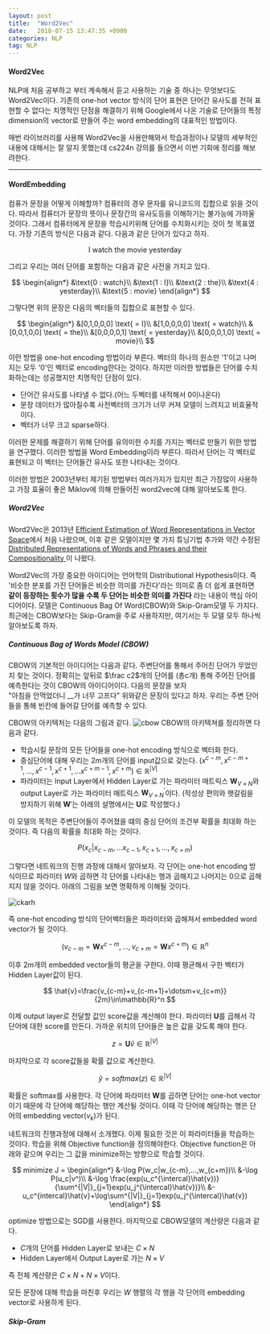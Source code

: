 ```yaml
---
layout: post
title:  "Word2Vec"
date:   2018-07-15 13:47:35 +0900
categories: NLP
tag: NLP
---
```


#### Word2Vec

 NLP에 처음 공부하고 부터 계속해서 듣고 사용하는 기술 중 하나는 무엇보다도 Word2Vec이다. 기존의 one-hot vector 방식의 단어 표현은 단어간 유사도를 전혀 표현할 수 없다는 치명적인 단점을 해결하기 위해 Google에서 나온 기술로 단어들의 특정 dimension의 vector로 만들어 주는 word embedding의 대표적인 방법이다.

 매번 라이브러리를 사용해 Word2Vec을 사용만해와서 학습과정이나 모델의 세부적인 내용에 대해서는 잘 알지 못했는데 cs224n 강의를 들으면서 이번 기회에 정리를 해보려한다.

 ---

#### WordEmbedding

컴퓨가 문장을 어떻게 이해할까? 컴퓨터의 경우 문자를 유니코드의 집합으로 읽을 것이다. 따라서 컴퓨터가 문장의 뜻이나 문장간의 유사도등을 이해하기는 불가능에 가까울 것이다. 그래서 컴퓨터에게 문장을 학습시키위해 단어를 수치화시키는 것이 첫 목표였다.
가장 기존의 방식은 다음과 같다. 다음과 같은 단어가 있다고 하자.

$$
\text{I watch the movie yesterday}
$$

그리고 우리는 여러 단어를 포함하는 다음과 같은 사전을 가지고 있다.

$$
\begin{align*}
&\text{0 : watch}\\
&\text{1 : I}\\
&\text{2 : the}\\
&\text{4 : yesterday}\\
&\text{5 : movie}
\end{align*}
$$

그렇다면 위의 문장은 다음의 벡터들의 집합으로 표현할 수 있다.

$$
\begin{align*}
&[0,1,0,0,0] \text{ = I}\\
&[1,0,0,0,0] \text{ = watch}\\
&[0,0,1,0,0] \text{ = the}\\
&[0,0,0,0,1] \text{ = yesterday}\\
&[0,0,0,1,0] \text{ = movie}\\
$$

이런 방법을 one-hot encoding 방법이라 부른다. 벡터의 하나의 원소만 '1'이고 나머지는 모두 '0'인 벡터로 encoding한다는 것이다. 하지만 이러한 방법들은 단어를 수치화하는데는 성공했지만 치명적인 단점이 있다.

* 단어간 유사도를 나타낼 수 없다.(어느 두벡터를 내적해서 0이나온다)
* 문장 데이터가 많아질수록 사전벡터의 크기가 너무 커져 모델이 느려지고 비효율적이다.
* 벡터가 너무 크고 sparse하다.

이러한 문제를 해결하기 위해 단어를 유의미한 수치를 가지는 벡터로 만들기 위한 방법을 연구했다. 이러한 방법을 Word Embedding이라 부른다. 따라서 단어는 각 벡터로 표현되고 이 벡터는 단어들간 유사도 또한 나타내는 것이다.

이러한 방법은 2003년부터 제기된 방법부터 여러가지가 있지만 최근 가장많이 사용하고 가장 효율이 좋은 Miklov에 의해 만들어진 word2vec에 대해 알아보도록 한다.

##### Word2Vec

Word2Vec은 2013년 [Efficient Estimation of Word Representations in
Vector Space](https://arxiv.org/pdf/1301.3781.pdf)에서 처음 나왔으며, 이후 같은 모델이지만 몇 가지 튜닝기법 추가와 약간 수정된 [Distributed Representations of Words and Phrases
and their Compositionality
](http://papers.nips.cc/paper/5021-distributed-representations-of-words-and-phrases-and-their-compositionality.pdf)이 나왔다.

Word2Vec의 가장 중요한 아이디어는 언어학의 Distributional Hypothesis이다. 즉 '비슷한 분포를 가진 단어들은 비슷한 의미를 가진다'라는 의미로 좀 더 쉽게 표현하면 **같이 등장하는 횟수가 많을 수록 두 단어는 비슷한 의미를 가진다** 라는 내용이 핵심 아이디어이다.
모델은 Continuous Bag Of Word(CBOW)와 Skip-Gram모델 두 가지다. 최근에는 CBOW보다는 Skip-Gram을 주로 사용하지만, 여기서는 두 모델 모두 하나씩 알아보도록 하자.

##### Continuous Bag of Words Model (CBOW)

CBOW의 기본적인 아이디어는 다음과 같다.
주변단어를 통해서 주어진 단어가 무었인지 찾는 것이다. 정확히는 앞뒤로 $\frac c2$개의 단어를 (총c개) 통해 주어진 단어를 예측한다는 것이 CBOW의 아이디어이다.
다음의 문장을 보자  
"아침을 안먹었더니 \_\_가 너무 고프다"
위와같은 문장이 있다고 하자. 우리는 주변 단어들을 통해 빈칸에 들어갈 단어를 예측할 수 있다.

CBOW의 아키텍처는 다음의 그림과 같다.
![cbow](https://shuuki4.files.wordpress.com/2016/01/cbow.png?w=520&h=600)
CBOW의 아키텍쳐를 정리하면 다음과 같다.

* 학습시킬 문장의 모든 단어들을 one-hot encoding 방식으로 벡터화 한다.
* 중심단어에 대해 우리는 $2m$개의 단어를 input값으로 갖는다.
$(x^{c-m},x^{c-m+1},...,x^{c-1},x^{c+1},...x^{c+m-1},x^{c+m})\in\mathbb{R}^{|V|}$
* 파라미터는 Input Layer에서 Hidden Layer로 가는 파라미터 매트릭스 $\mathbf{W}_{V\times N}$와 output Layer로 가는 파라미터 매트릭스 $\mathbf{W}^{\prime}_{V\times N}$이다. (작성상 편의와 햇갈림을 방지하기 위해 $\mathbf{W}'$는 아래의 설명에서는 $\mathbf{U}$로 작성했다.)

이 모델의 목적은 주변단어들이 주어졌을 떄의 중심 단어의 조건부 확률을 최대화 하는 것이다. 즉 다음의 확률을 최대화 하는 것이다.

$$
P(x_c|x_{c-m},...x_{c-1},x_{c+1},...,x_{c+m})
$$

그렇다면 네트워크의 진행 과정에 대해서 알아보자.
각 단어는 one-hot encoding 방식이므로 파라미터 $W$와 곱하면 각 단어를 나타내는 행과 곱해지고 나머지는 0으로 곱해지지 않을 것이다. 아래의 그림을 보면 명확하게 이해될 것이다.

![ckarh](http://mccormickml.com/assets/word2vec/matrix_mult_w_one_hot.png)

즉 one-hot encoding 방식의 단어벡터들은 파라미터와 곱해져서 embedded word vector가 될 것이다.

$$
(v_{c-m}=\mathbf{W}x^{c-m},...,v_{c+m}=\mathbf{W}x^{c+m})\in\mathbb{R}^n
$$

이후 $2m$개의 embedded vector들의 평균을 구한다. 이때 평균해서 구한 벡터가 Hidden Layer값이 된다.

$$
\hat{v}=\frac{v_{c-m}+v_{c-m+1}+\dotsm+v_{c+m}}{2m}\in\mathbb{R}^n
$$

이제 output layer로 전달할 값인 score값을 계산해야 한다. 파라미터 $\mathbf{U}$를 곱해서 각 단어에 대한 score를 만든다. 가까운 위치의 단어들은 높은 값을 갖도록 해야 한다.

$$
z=\mathbf{U}\hat{v}\in\mathbb{R}^{|V|}
$$

마지막으로 각 score값들을 확률 값으로 계산한다.

$$
\hat{y}=softmax(z)\in\mathbb{R}^{|V|}
$$


확률은 softmax를 사용한다. 각 단어에 파라미터 $\mathbf{W}$를 곱하면 단어는 one-hot vector이기 때문에 각 단어에 해당하는 행만 계산될 것이다. 이때 각 단어에 해당하는 행은 단어의 embedding vector($v_k$)가 된다.

네트워크의 진행과정에 대해서 소개했다. 이제 필요한 것은 이 파라미터들을 학습하는 것이다. 학습을 위해 Objective function을 정의해야한다. Objective function은 아래와 같으며 우리는 그 값을 minimize하는 방향으로 학습할 것이다.

$$
minimize J =
\begin{align*}
&-\log P(w_c|w_{c-m},...,w_{c+m})\\
&-\log P(u_c|v^)\\
&-\log \frac{exp(u_c^{\intercal}\hat{v})}{\sum^{|V|}_{j=1}exp(u_j^{\intercal}\hat{v})}\\
&-u_c^{intercal}\hat{v}+\log\sum^{|V|}_{j=1}exp(u_j^{\intercal}\hat{v})
\end{align*}
$$

optimize 방법으로는 SGD를 사용한다.
마지막으로 CBOW모델의 계산량은 다음과 같다.
* $C$개의 단어를 Hidden Layer로 보내는 $C\times N$
* Hidden Layer에서 Output Layer로 가는 $N\times V$

즉 전체 계산량은 $C\times N + N\times V$이다.

모든 문장에 대해 학습을 마친후 우리는 $W$ 행렬의 각 행을 각 단어의 embedding vector로 사용하게 된다.

##### Skip-Gram
